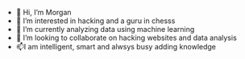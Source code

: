 - 👋 Hi, I’m Morgan 
- 👀 I’m interested in hacking and a guru in chesss 
- 🌱 I’m currently analyzing data using machine learning
- 💞️ I’m looking to collaborate on hacking websites and data analysis
- 📫I am intelligent, smart and alwsys busy adding knowledge 

<!---
rootvikki/rootvikki is a ✨ special ✨ repository because its `README.md` (this file) appears on your GitHub profile.
You can click the Preview link to take a look at your changes.
--->

